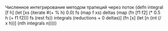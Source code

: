 Численное интегрирование методом трапеций через поток
(defn integral [f h]
  (let [xs (iterate #(+ % h) 0.0)
        fs (map f xs)
        deltas (map (fn [f1 f2] (* 0.5 h (+ f1 f2))) fs (rest fs))
        integrals (reductions + 0 deltas)]
    (fn [x]
      (let [n (int (/ x h))]
        (nth integrals n)))))
